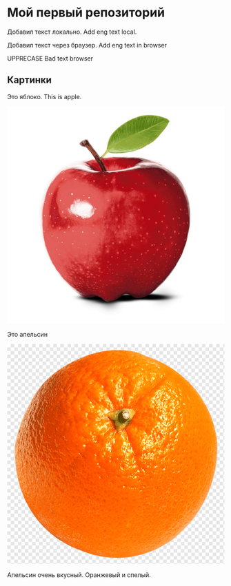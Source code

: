 ﻿# Мой первый репозиторий 

Добавил текст локально.
Add eng text local.

Добавил текст через браузер. Add eng text in browser


UPPRECASE
Bad text browser

## Картинки
Это яблоко. This is apple.

![Это яблоко](jabloko.jpg)

Это апельсин

![Это апельсин](orange.png)

Апельсин очень вкусный. Оранжевый и спелый.